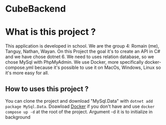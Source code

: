 # CubeBackend


# What is this project ?

This application is developed in school. We are the group 4: Romain (me), Tanguy, Nathan, Wayan.
On this Project the goal it's to create an API in C# and we have chose dotnet 6.
We need to uses relation database, so we chose MySql with PhpMyAdmin. 
We use Docker, more specifically docker-compose.yml because it's possible to use it on MacOs, Windows, Linux so it's more easy for all.

## How to uses this project ?

You can clone the project and download "MySql.Data" with `dotnet add package MySql.Data`.
Doawload [Docker](https://www.docker.com/products/docker-desktop/) if you don't have and use `docker compose up -d` at the root of the project. Argument -d it is to initialize in background
